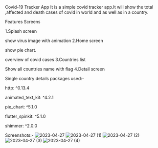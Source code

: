 Covid-19 Tracker App
It is a simple covid tracker app.It will show the total ,affected and death cases of covid in world and as well as in a country.

Features
Screens

1.Splash screen

show virus image with animation
2.Home screen

show pie chart.

overview of covid cases
3.Countries list

 Show all countries name with flag
4.Detail screen

 Single country details
packages used:-

http: ^0.13.4

animated_text_kit: ^4.2.1

pie_chart: ^5.1.0

flutter_spinkit: ^5.1.0

shimmer: ^2.0.0

Screenshots:-
![2023-04-27](https://user-images.githubusercontent.com/123442720/234856279-636a4f68-0bd8-4cba-8ed9-3cb03a43d4be.png)
![2023-04-27 (1)](https://user-images.githubusercontent.com/123442720/234856350-cbd150c3-ba35-418c-a600-51d7401540fb.png)
![2023-04-27 (2)](https://user-images.githubusercontent.com/123442720/234856392-b942b514-0607-4545-ac70-dc0dcc7d13cb.png)
![2023-04-27 (3)](https://user-images.githubusercontent.com/123442720/234856446-6a34b268-9849-4730-b97a-5c5faf45bda2.png)
![2023-04-27 (4)](https://user-images.githubusercontent.com/123442720/234856483-9cf27fb3-43e3-4f41-8aa6-c379a1cd045c.png)






